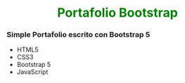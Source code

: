 <h1 align="center" style="color:green">Portafolio Bootstrap</h>
<br/>
<h3>Simple Portafolio escrito con Bootstrap 5</h3>

* HTML5
* CSS3
* Bootstrap 5
* JavaScript


